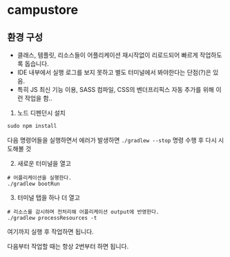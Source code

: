 # campustore

## 환경 구성

- 클래스, 템플릿, 리소스들이 어플리케이션 재시작없이 리로드되어 빠르게 작업하도록 돕습니다.
- IDE 내부에서 실행 로그를 보지 못하고 별도 터미널에서 봐야한다는 단점(?)은 있음.
- 특히 JS 최신 기능 이용, SASS 컴파일, CSS의 벤더프리픽스 자동 추가를 위해 이런 작업을 함..

1. 노드 디펜던시 설치

```js
sudo npm install
```

다음 명령어들을 실행하면서 에러가 발생하면 `./gradlew --stop` 명령 수행 후 다시 시도해볼 것

2. 새로운 터미널을 열고

```
# 어플리케이션을 실행한다.
./gradlew bootRun
```

3. 터미널 탭을 하나 더 열고

```text
# 리소스를 감시하며 전처리해 어플리케이션 output에 반영한다.
./gradlew processResources -t
```

여기까지 실행 후 작업하면 됩니다.

다음부터 작업할 때는 항상 2번부터 하면 됩니다.